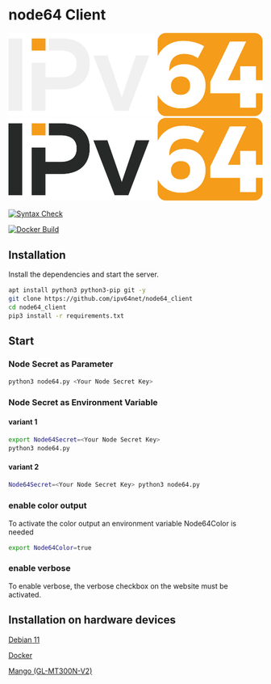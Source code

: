 # node64 Client

![alt text](/files/images/ipv64_darkmode.svg#gh-dark-mode-only "Logo")
![alt text](/files/images/ipv64_lightmode.svg#gh-light-mode-only "Logo")

[![Syntax Check](https://github.com/ipv64net/ipv64_client/actions/workflows/main.yml/badge.svg)](https://github.com/ipv64net/ipv64_client/actions/workflows/main.yml)

[![Docker Build](https://github.com/ipv64net/ipv64_client/actions/workflows/docker-ghcr.yml/badge.svg)](https://github.com/ipv64net/ipv64_client/actions/workflows/docker-ghcr.yml)


## Installation

Install the dependencies and start the server.

```sh
apt install python3 python3-pip git -y
git clone https://github.com/ipv64net/node64_client
cd node64_client
pip3 install -r requirements.txt
```

## Start
### Node Secret as Parameter
```sh
python3 node64.py <Your Node Secret Key>
```
### Node Secret as Environment Variable

#### variant 1

```sh
export Node64Secret=<Your Node Secret Key>
python3 node64.py
```

#### variant 2

```sh
Node64Secret=<Your Node Secret Key> python3 node64.py
```

### enable color output

To activate the color output an environment variable Node64Color is needed
```sh
export Node64Color=true
```
### enable verbose

To enable verbose, the verbose checkbox on the website must be activated.


## Installation on hardware devices

[Debian 11](devices/Debian11/README.md)

[Docker](devices/Docker/README.md)

[Mango (GL-MT300N-V2)](devices/gl-inet/GL-MT300N-V2/README.md)
